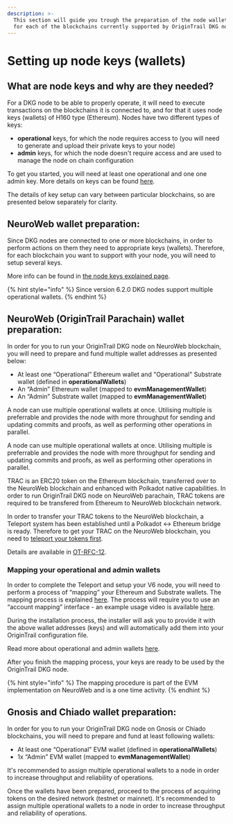 ```yaml
---
description: >-
  This section will guide you trough the preparation of the node wallets (keys)
  for each of the blockchains currently supported by OriginTrail DKG node.
---
```


# Setting up node keys (wallets)

## What are node keys and why are they needed?

For a DKG node to be able to properly operate, it will need to execute transactions on the blockchains it is connected to, and for that it uses  node keys (wallets) of H160 type (Ethereum). Nodes have two different types of keys:

* **operational** keys, for which the node requires access to (you will need to generate and upload their private keys to your node)&#x20;
* **admin** keys, for which the node doesn't require access and are used to manage the node on chain configuration

To get you started, you will need at least one operational and one one admin key. More details on keys can be found [here](../useful-resources/node-keys-explained.md).&#x20;

The details of key setup can vary between particular blockchains, so are presented below separately for clarity.

## NeuroWeb wallet preparation:

Since DKG nodes are connected to one or more blockchains, in order to perform actions on them they need to appropriate keys (wallets). Therefore, for each blockchain you want to support with your node, you will need to setup several keys.&#x20;

More info can be found in [the node keys explained page](../useful-resources/node-keys-explained.md).

{% hint style="info" %}
Since version 6.2.0 DKG nodes support multiple operational wallets.
{% endhint %}

## NeuroWeb (OriginTrail Parachain) wallet preparation:

In order for you to run your OriginTrail DKG node on NeuroWeb blockchain, you will need to prepare and fund multiple wallet addresses as presented below:

* At least one “Operational” Ethereum wallet and "Operational" Substrate wallet (defined in **operationalWallets**)
* An “Admin” Ethereum wallet (mapped to **evmManagementWallet**)
* An “Admin” Substrate wallet (mapped to **evmManagementWallet**)

A node can use multiple operational wallets at once. Utilising multiple is preferrable and provides the node with more throughput for sending and updating commits and proofs, as well as performing other operations in parallel.

A node can use multiple operational wallets at once. Utilising multiple is preferrable and provides the node with more throughput for sending and updating commits and proofs, as well as performing other operations in parallel.

TRAC is an ERC20 token on the Ethereum blockchain, transferred over to the NeuroWeb blockchain and enhanced with Polkadot native capabilities. In order to run OriginTrail DKG node on NeuroWeb parachain, TRAC tokens are required to be transfered from Ethereum to NeuroWeb blockchain network.

In order to transfer your TRAC tokens to the NeuroWeb blockchain, a Teleport system has been established until a Polkadot <-> Ethereum bridge is ready. Therefore to get your TRAC on the NeuroWeb blockchain, you need to [teleport your tokens first](https://teleport.origintrail.io/).

Details are available in [OT-RFC-12](https://github.com/OriginTrail/OT-RFC-repository/blob/main/RFCs/OT-RFC-12%20OriginTrail%20Parachain%20TRAC%20bridges%20\(v2\).pdf).

### **Mapping your operational and admin wallets**

In order to complete the Teleport and setup your V6 node, you will need to perform a process of “mapping” your Ethereum and Substrate wallets. The mapping process is explained [here](https://docs.origintrail.io/blockchain-layer-1/origintrail-parachain/teleport-instructions). The process will require you to use an “account mapping” interface - an example usage video is available [here](https://www.youtube.com/watch?v=yltbdB1bpEA).

During the installation process, the installer will ask you to provide it with the above wallet addresses (keys) and will automatically add them into your OriginTrail configuration file.

Read more about operational and admin wallets [here](https://docs.origintrail.io/decentralized-knowledge-graph-layer-2/testnet-node-setup-instructions/node-keys).

After you finish the mapping process, your keys are ready to be used by the OriginTrail DKG node.

{% hint style="info" %}
The mapping procedure is part of the EVM implementation on NeuroWeb and is a one time activity.
{% endhint %}

## Gnosis and Chiado wallet preparation:

In order for you to run your OriginTrail DKG node on Gnosis or Chiado blockchains, you will need to prepare and fund at least following wallets:

* At least one “Operational” EVM wallet (defined in **operationalWallets**)
* 1x “Admin” EVM wallet (mapped to **evmManagementWallet**)

It's recommended to assign multiple operational wallets to a node in order to increase throughput and reliability of operations.

Once the wallets have been prepared, proceed to the process of acquiring tokens on the desired network (testnet or mainnet). It's recommended to assign multiple operational wallets to a node in order to increase throughput and reliability of operations.
